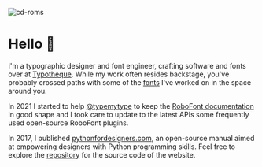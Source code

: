![cd-roms](https://pythonfordesigners.com/tutorials/hsl-color-wheel/cd-roms@1500.png)

# Hello 👋

I'm a typographic designer and font engineer, crafting software and fonts over at [Typotheque](https://www.typotheque.com). While my work often resides backstage, you've probably crossed paths with some of the [fonts](https://www.typotheque.com/authors/roberto-arista/fonts) I've worked on in the space around you.

In 2021 I started to help [@typemytype](https://github.com/typemytype) to keep the [RoboFont documentation](https://robofont.com) in good shape and I took care to update to the latest APIs some frequently used open-source RoboFont plugins.

In 2017, I published [pythonfordesigners.com](https://pythonfordesigners.com), an open-source manual aimed at empowering designers with Python programming skills. Feel free to explore the [repository](https://github.com/roberto-arista/PythonForDesigners) for the source code of the website.
